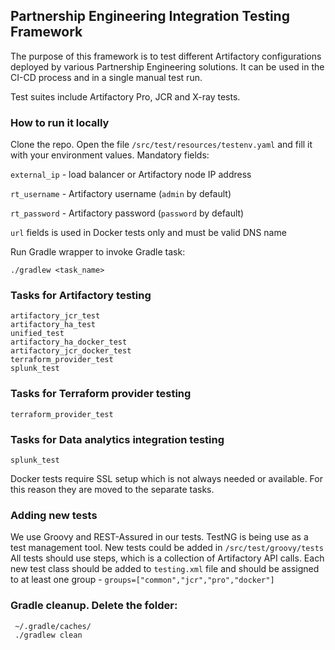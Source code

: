 ## Partnership Engineering Integration Testing Framework

The purpose of this framework is to test different Artifactory configurations deployed by various Partnership Engineering solutions.
It can be used in the CI-CD process and in a single manual test run.

Test suites include Artifactory Pro, JCR and X-ray tests.   

### How to run it locally
Clone the repo. Open the file ```/src/test/resources/testenv.yaml``` and fill it with your environment values. Mandatory fields: 

`external_ip` - load balancer or Artifactory node IP address

`rt_username` - Artifactory username (`admin` by default)

`rt_password` - Artifactory password (`password` by default)

`url` fields is used in Docker tests only and must be valid DNS name

Run Gradle wrapper to invoke Gradle task: 
```
./gradlew <task_name>
```

### Tasks for Artifactory testing
```
artifactory_jcr_test
artifactory_ha_test
unified_test
artifactory_ha_docker_test
artifactory_jcr_docker_test
terraform_provider_test
splunk_test
```
### Tasks for Terraform provider testing
```
terraform_provider_test
```

### Tasks for Data analytics integration testing
```
splunk_test
```

Docker tests require SSL setup which is not always needed or available.
For this reason they are moved to the separate tasks. 

### Adding new tests
We use Groovy and REST-Assured in our tests. TestNG is being use as a test management tool. 
New tests could be added in `/src/test/groovy/tests`
All tests should use steps, which is a collection of Artifactory API calls. 
Each new test class should be added to `testing.xml` file and should be assigned to at least one group - ```groups=["common","jcr","pro","docker"]```

### Gradle cleanup. Delete the folder:
```
 ~/.gradle/caches/
 ./gradlew clean
```
